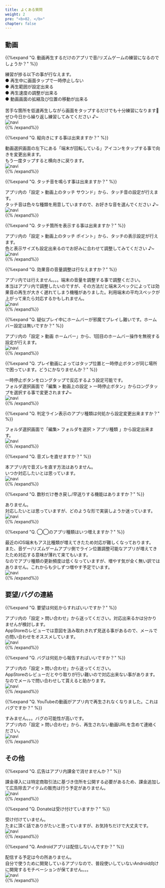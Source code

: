 ```yaml
---
title: よくある質問
weight: 2
pre: "<b>02. </b>"
chapter: false
---
```


## 動画

{{%expand "Q. 動画再生するだけのアプリで音/リズムゲームの練習になるのでしょうか？" %}}
<div class="balloon">
練習が捗る以下の事が行なえます。<br>
● 再生中に画面タップで一時停止しない<br>
● 再生範囲が設定出来る<br>
● 再生速度の調整が出来る<br>
● 動画画面の拡縮及び位置の移動が出来る<br>
<br>
苦手な箇所を低速再生しながら画面をタップするだけでも十分練習になります💪<br>ぜひ今日から繰り返し練習してみてください ♪~
</div>
<div class="box"><img src="navi_001.png" alt="navi" class="img-right"></div>
{{% /expand%}}
<br>

{{%expand "Q. 縦向きにする事は出来ますか？" %}}
<div class="balloon">
動画選択画面の左下にある「端末が回転している」アイコンをタップする事で向きを変更出来ます。<br>
もう一度タップすると横向きに戻ります。
</div>
<div class="box"><img src="navi_001.png" alt="navi" class="img-right"></div>
{{% /expand%}}
<br>

{{%expand "Q. タッチ音を鳴らす事は出来ますか？" %}}
<div class="balloon">
アプリ内の「設定 > 動画上のタッチ サウンド」から、タッチ音の設定が行えます。<br>
タッチ音は色々な種類を用意していますので、お好きな音を選んでください ♪~
</div>
<div class="box"><img src="navi_002.png" alt="navi" class="img-right"></div>
{{% /expand%}}
<br>

{{%expand "Q. タッチ箇所を表示する事は出来ますか？" %}}
<div class="balloon">
アプリ内の「設定 > 動画上のタッチ ポイント」から、タッチの表示設定が行えます。<br>
色と表示サイズも設定出来るのでお好みに合わせて調整してみてください ♪~
</div>
<div class="box"><img src="navi_002.png" alt="navi" class="img-right"></div>
{{% /expand%}}
<br>

{{%expand "Q. 効果音の音量調整は行なえますか？" %}}
<div class="balloon">
アプリ内では行えません。。。端末の音量を調整する事で調整ください。<br>本当はアプリ内で調整したいのですが、その方法だと端末スペックによっては効果音の再生が大きく遅れてしまう機種がありました。利用端末の平均スペックが上がって来たら対応するかもしれません。
</div>
<div class="box"><img src="navi_004.png" alt="navi" class="img-right"></div>
{{% /expand%}}
<br>

{{%expand "Q. 疑似プレイ中にホームバーが邪魔でプレイし難いです。ホームバー設定は無いですか？" %}}
<div class="balloon">
アプリ内の「設定 > 動画 ホームバー」から、1回目のホームバー操作を無視する設定が行えます。
</div>
<div class="box"><img src="navi_001.png" alt="navi" class="img-right"></div>
{{% /expand%}}
<br>

{{%expand "Q. プレイ動画によってはタップ位置と一時停止ボタンが同じ場所で困っています。どうにかなりませんか？" %}}
<div class="balloon">
一時停止ボタンをロングタップで反応するよう設定可能です。<br>
フォルダ選択画面で「編集 > 動画上の設定 > 一時停止ボタン」からロングタップを選択する事で変更されます♪~
</div>
<div class="box"><img src="navi_002.png" alt="navi" class="img-right"></div>
{{% /expand%}}
<br>

{{%expand "Q. 判定ライン表示のアプリ種類は何処から設定変更出来ますか？" %}}
<div class="balloon">
フォルダ選択画面で「編集> フォルダを選択 > アプリ種類 」から設定出来ます。
</div>
<div class="box"><img src="navi_001.png" alt="navi" class="img-right"></div>
{{% /expand%}}
<br>

{{%expand "Q. 音ズレを直せますか？" %}}
<div class="balloon">
本アプリ内で音ズレを直す方法はありません。<br>いつか対応したいとは思っています。
</div>
<div class="box"><img src="navi_003.png" alt="navi" class="img-right"></div>
{{% /expand%}}
<br>

{{%expand "Q. 数秒だけ巻き戻し/早送りする機能はありますか？" %}}
<div class="balloon">
ありません。<br>対応したいとは思っていますが、どのような形で実装しようか迷っています。
</div>
<div class="box"><img src="navi_003.png" alt="navi" class="img-right"></div>
{{% /expand%}}
<br>

{{%expand "Q. ◯◯のアプリ種類はいつ増えますか？" %}}
<div class="balloon">
最近のiOS端末もアス比種類が増えてきたため対応が難しくなっております。<br>
また、音ゲー/リズムゲームアプリ側でライン位置調整可能なアプリが増えてきたため対応する意味が薄れて来てもいます。<br>なのでアプリ種類の更新頻度は低くなっていますが、増やす気が全く無い訳ではありません。これからも少しずつ増やす予定でいます。
</div>
<div class="box"><img src="navi_003.png" alt="navi" class="img-right"></div>
{{% /expand%}}

## 要望/バグの連絡

{{%expand "Q. 要望は何処からすればいいですか？" %}}
<div class="balloon">
アプリ内の「設定 > 問い合わせ」から送ってください。対応出来るかは分かりませんが検討します。<br>AppStoreのレビューでは意図を汲み取れきれず見送る事があるので、メールでの問い合わせをオススメしています。
</div>
<div class="box"><img src="navi_001.png" alt="navi" class="img-right"></div>
{{% /expand%}}
<br>

{{%expand "Q. バグは何処から報告すればいいですか？" %}}
<div class="balloon">
アプリ内の「設定 > 問い合わせ」から送ってください。<br>AppStoreのレビューだとやり取りが行い難いので対応出来ない事があります。なのでメールで問い合わせして貰えると助かります。
</div>
<div class="box"><img src="navi_001.png" alt="navi" class="img-right"></div>
{{% /expand%}}
<br>

{{%expand "Q. YouTubeの動画がアプリ内で再生されなくなりました。これはバグですか？" %}}
<div class="balloon">
すみません。。。バグの可能性が高いです。<br>
アプリ内の「設定 > 問い合わせ」から、再生されない動画URLを含めて連絡ください。
</div>
<div class="box"><img src="navi_003.png" alt="navi" class="img-right"></div>
{{% /expand%}}

## その他

{{%expand "Q. 広告はアプリ内課金で消せませんか？" %}}
<div class="balloon">
課金導入には特定商取引法に基づき住所を公開する必要があるため、課金追加して広告除去アイテムの販売は行う予定がありません。
</div>
<div class="box"><img src="navi_003.png" alt="navi" class="img-right"></div>
{{% /expand%}}
<br>

{{%expand "Q. Donateは受け付けていますか？" %}}
<div class="balloon">
受け付けていません。<br>
たまに頂く話でありがたいと思っていますが、お気持ちだけで大丈夫です。
</div>
<div class="box"><img src="navi_001.png" alt="navi" class="img-right"></div>
{{% /expand%}}
<br>

{{%expand "Q. Androidアプリは配信しないんですか？" %}}
<div class="balloon">
配信する予定は今の所ありません。<br>
自分で使うために開発しているアプリなので、普段使いしていないAndroid向けに開発するモチベーションが保てません。。。
</div>
<div class="box"><img src="navi_004.png" alt="navi" class="img-right"></div>
{{% /expand%}}

